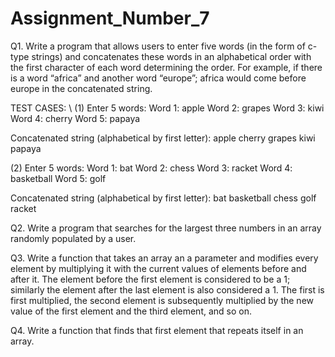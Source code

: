 # Assignment_Number_7

Q1. Write a program that allows users to enter five words (in the form of c-type strings) and concatenates these words in an alphabetical order with the first character of each word determining the order. For example, if there is a word “africa” and another word “europe”; africa would come before europe in the concatenated string.

TEST CASES: \\
(1)
Enter 5 words:
Word 1: apple
Word 2: grapes
Word 3: kiwi
Word 4: cherry
Word 5: papaya

Concatenated string (alphabetical by first letter):
apple cherry grapes kiwi papaya

(2) 
Enter 5 words:
Word 1: bat
Word 2: chess
Word 3: racket
Word 4: basketball
Word 5: golf

Concatenated string (alphabetical by first letter):
bat basketball chess golf racket
   
Q2. Write a program that searches for the largest three numbers in an array randomly populated by a user.

   
Q3. Write a function that takes an array an a parameter and modifies every element by multiplying it with the current values of elements before and after it. The element before the first element is considered to be a 1; similarly the element after the last element is also considered a 1. The first is first multiplied, the second element is subsequently multiplied by the new value of the first element and the third element, and so on.


Q4. Write a function that finds that first element that repeats itself in an array.

